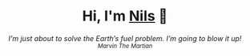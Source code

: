<h1 align="center">Hi, I'm <a href="https://github.com/N1lzh">Nils</a> 👋</h1>

<h6 align="center"><i>I’m just about to solve the Earth’s fuel problem. I’m going to blow it up!</i><br><sub>Marvin The Martian</h6>





